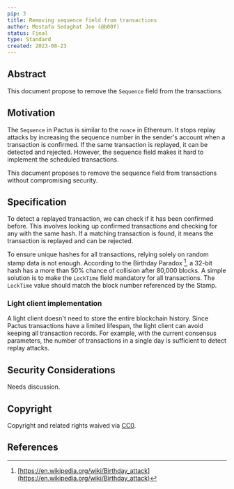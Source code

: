 ```yaml
---
pip: 3
title: Removing sequence field from transactions
author: Mostafa Sedaghat Joo (@b00f)
status: Final
type: Standard
created: 2023-08-23
---
```


## Abstract

This document propose to remove the `Sequence` field from the transactions.

## Motivation

The `Sequence` in Pactus is similar to the `nonce` in Ethereum.
It stops replay attacks by increasing the sequence number in the sender's account when a transaction is confirmed.
If the same transaction is replayed, it can be detected and rejected.
However, the sequence field makes it hard to implement the scheduled transactions.

This document proposes to remove the sequence field from transactions without compromising security.

## Specification

To detect a replayed transaction, we can check if it has been confirmed before.
This involves looking up confirmed transactions and checking for any with the same hash.
If a matching transaction is found, it means the transaction is replayed and can be rejected.

To ensure unique hashes for all transactions, relying solely on random stamp data is not enough.
According to the Birthday Paradox [^1], a 32-bit hash has a more than 50% chance of collision after 80,000 blocks.
A simple solution is to make the `LockTime` field mandatory for all transactions.
The `LockTime` value should match the block number referenced by the Stamp.

### Light client implementation

A light client doesn't need to store the entire blockchain history.
Since Pactus transactions have a limited lifespan, the light client can avoid keeping all transaction records.
For example, with the current consensus parameters, the number of transactions in a single day is sufficient to detect replay attacks.

## Security Considerations

<!--
  All PIPs must contain a section that discusses the security implications/considerations relevant to the proposed change. Include information that might be important for security discussions, surfaces risks and can be used throughout the life cycle of the proposal. For example, include security-relevant design decisions, concerns, important discussions, implementation-specific guidance and pitfalls, an outline of threats and risks and how they are being addressed. PIP submissions missing the "Security Considerations" section will be rejected. An PIP cannot proceed to status "Final" without a Security Considerations discussion deemed sufficient by the reviewers.

  The current placeholder is acceptable for a draft.

  TODO: Remove this comment before submitting
-->

Needs discussion.

## Copyright

Copyright and related rights waived via [CC0](../LICENSE).

## References

[^1]: [https://en.wikipedia.org/wiki/Birthday_attack](https://en.wikipedia.org/wiki/Birthday_attack)
